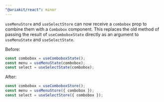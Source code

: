 ```yaml
---
"@ariakit/react": minor
---
```


`useMenuStore` and `useSelectStore` can now receive a `combobox` prop to combine them with a `Combobox` component. This replaces the old method of passing the result of `useComboboxState` directly as an argument to `useMenuState` and `useSelectState`.

Before:

```jsx
const combobox = useComboboxState();
const menu = useMenuState(combobox);
const select = useSelectState(combobox);
```

After:

```jsx
const combobox = useComboboxStore();
const menu = useMenuStore({ combobox });
const select = useSelectStore({ combobox });
```

